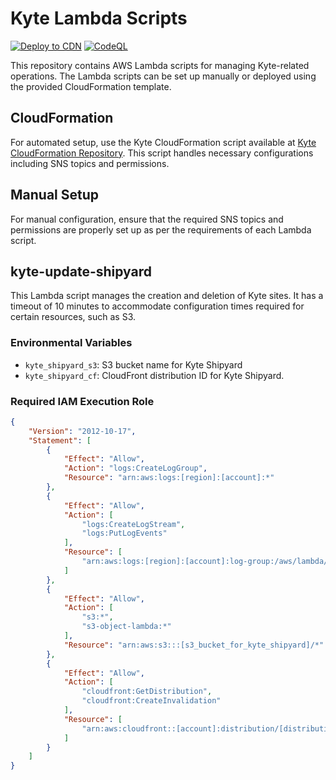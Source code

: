 # Kyte Lambda Scripts

[![Deploy to CDN](https://github.com/keyqcloud/kyte-lambda-update-shipyard/actions/workflows/main.yml/badge.svg)](https://github.com/keyqcloud/kyte-lambda-update-shipyard/actions/workflows/main.yml) [![CodeQL](https://github.com/keyqcloud/kyte-api-python/actions/workflows/codeql.yml/badge.svg)](https://github.com/keyqcloud/kyte-api-python/actions/workflows/codeql.yml)

This repository contains AWS Lambda scripts for managing Kyte-related operations. The Lambda scripts can be set up manually or deployed using the provided CloudFormation template.

## CloudFormation

For automated setup, use the Kyte CloudFormation script available at [Kyte CloudFormation Repository](https://github.com/keyqcloud/kyte-cloudformation). This script handles necessary configurations including SNS topics and permissions.

## Manual Setup

For manual configuration, ensure that the required SNS topics and permissions are properly set up as per the requirements of each Lambda script.

## kyte-update-shipyard

This Lambda script manages the creation and deletion of Kyte sites. It has a timeout of 10 minutes to accommodate configuration times required for certain resources, such as S3.

### Environmental Variables

- `kyte_shipyard_s3`: S3 bucket name for Kyte Shipyard
- `kyte_shipyard_cf`: CloudFront distribution ID for Kyte Shipyard.

### Required IAM Execution Role
```json
{
    "Version": "2012-10-17",
    "Statement": [
        {
            "Effect": "Allow",
            "Action": "logs:CreateLogGroup",
            "Resource": "arn:aws:logs:[region]:[account]:*"
        },
        {
            "Effect": "Allow",
            "Action": [
                "logs:CreateLogStream",
                "logs:PutLogEvents"
            ],
            "Resource": [
                "arn:aws:logs:[region]:[account]:log-group:/aws/lambda/kyte-update-shipyard:*"
            ]
        },
		{
			"Effect": "Allow",
			"Action": [
				"s3:*",
				"s3-object-lambda:*"
			],
			"Resource": "arn:aws:s3:::[s3_bucket_for_kyte_shipyard]/*"
		},
		{
			"Effect": "Allow",
			"Action": [
				"cloudfront:GetDistribution",
				"cloudfront:CreateInvalidation"
			],
			"Resource": [
				"arn:aws:cloudfront::[account]:distribution/[distribution_id_for_kyte_shipyard]"
			]
		}
    ]
}
```